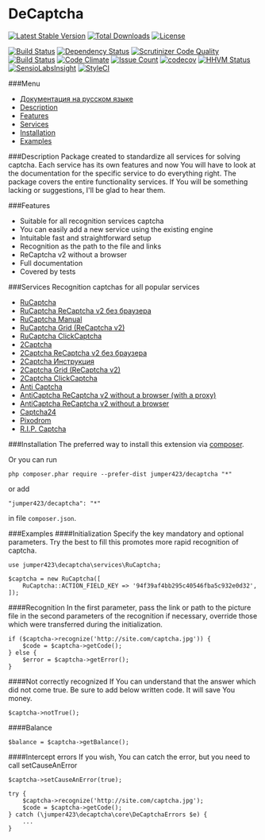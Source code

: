 DeCaptcha
================
[![Latest Stable Version](https://poser.pugx.org/jumper423/decaptcha/v/stable)](https://packagist.org/packages/jumper423/decaptcha)
[![Total Downloads](https://poser.pugx.org/jumper423/decaptcha/downloads)](https://packagist.org/packages/jumper423/decaptcha)
[![License](https://poser.pugx.org/jumper423/decaptcha/license)](https://packagist.org/packages/jumper423/decaptcha)

[![Build Status](https://travis-ci.org/jumper423/decaptcha.svg?branch=master)](https://travis-ci.org/jumper423/decaptcha)
[![Dependency Status](https://www.versioneye.com/user/projects/5849f365a662a5004c110a29/badge.svg?style=flat-square)](https://www.versioneye.com/user/projects/5849f365a662a5004c110a29)
[![Scrutinizer Code Quality](https://scrutinizer-ci.com/g/jumper423/decaptcha/badges/quality-score.png?b=master)](https://scrutinizer-ci.com/g/jumper423/decaptcha/?branch=master)
[![Build Status](https://scrutinizer-ci.com/g/jumper423/decaptcha/badges/build.png?b=master)](https://scrutinizer-ci.com/g/jumper423/decaptcha/build-status/master)
[![Code Climate](https://codeclimate.com/github/jumper423/decaptcha/badges/gpa.svg)](https://codeclimate.com/github/jumper423/decaptcha)
[![Issue Count](https://codeclimate.com/github/jumper423/decaptcha/badges/issue_count.svg)](https://codeclimate.com/github/jumper423/decaptcha)
[![codecov](https://codecov.io/gh/jumper423/decaptcha/branch/master/graph/badge.svg)](https://codecov.io/gh/jumper423/decaptcha)
[![HHVM Status](http://hhvm.h4cc.de/badge/jumper423/decaptcha.svg)](http://hhvm.h4cc.de/package/jumper423/decaptcha)
[![SensioLabsInsight](https://insight.sensiolabs.com/projects/d485629c-1830-440d-82ab-a567bfa5ddc5/mini.png)](https://insight.sensiolabs.com/projects/d485629c-1830-440d-82ab-a567bfa5ddc5)
[![StyleCI](https://styleci.io/repos/75013766/shield?branch=master)](https://styleci.io/repos/75013766)

###Menu
+ [Документация на русском языке](../master/docs/README-ru.md)
+ [Description](#Description)
+ [Features](#Features)
+ [Services](#Services)
+ [Installation](#Installation)
+ [Examples](#Examples)


###Description
Package created to standardize all services for solving captcha.
            Each service has its own features and now You will have to look at the documentation for the specific service to do everything right. 
            The package covers the entire functionality services. If You will be something lacking or suggestions, I'll be glad to hear them.

###Features
+ Suitable for all recognition services captcha
+ You can easily add a new service using the existing engine
+ Intuitable fast and straightforward setup
+ Recognition as the path to the file and links
+ ReCaptcha v2 without a browser
+ Full documentation
+ Covered by tests

###Services
Recognition captchas for all popular services

+ [RuCaptcha](../master/docs/RuCaptcha-en.md)
+ [RuCaptcha ReCaptcha v2 без браузера](../master/docs/RuCaptchaReCaptcha-en.md)
+ [RuCaptcha Manual](../master/docs/RuCaptchaInstruction-en.md)
+ [RuCaptcha Grid (ReCaptcha v2)](../master/docs/RuCaptchaGrid-en.md)
+ [RuCaptcha ClickCaptcha](../master/docs/RuCaptchaClick-en.md)
+ [2Captcha](../master/docs/TwoCaptcha-en.md)
+ [2Captcha ReCaptcha v2 без браузера](../master/docs/TwoCaptchaReCaptcha-en.md)
+ [2Captcha Инструкция](../master/docs/TwoCaptchaInstruction-en.md)
+ [2Captcha Grid (ReCaptcha v2)](../master/docs/TwoCaptchaGrid-en.md)
+ [2Captcha ClickCaptcha](../master/docs/TwoCaptchaClick-en.md)
+ [Anti Captcha](../master/docs/Anticaptcha-en.md)
+ [AntiCaptcha ReCaptcha v2 without a browser (with a proxy)](../master/docs/AnticaptchaReCaptcha-en.md)
+ [AntiCaptcha ReCaptcha v2 without a browser](../master/docs/AnticaptchaReCaptchaProxeless-en.md)
+ [Captcha24](../master/docs/Captcha24-en.md)
+ [Pixodrom](../master/docs/Pixodrom-en.md)
+ [R.I.P. Captcha ](../master/docs/Ripcaptcha-en.md)


###Installation
The preferred way to install this extension via [composer](http://getcomposer.org/download/).

Or you can run
```
php composer.phar require --prefer-dist jumper423/decaptcha "*"
```
or add
```
"jumper423/decaptcha": "*"
```
in file `composer.json`.


###Examples
####Initialization
Specify the key mandatory and optional parameters. Try the best to fill this promotes more rapid recognition of captcha.
```
use jumper423\decaptcha\services\RuCaptcha;

$captcha = new RuCaptcha([
    RuCaptcha::ACTION_FIELD_KEY => '94f39af4bb295c40546fba5c932e0d32',
]);
```
####Recognition
In the first parameter, pass the link or path to the picture file in the second parameters of the recognition if necessary, override those which were transferred during the initialization.
```
if ($captcha->recognize('http://site.com/captcha.jpg')) {
    $code = $captcha->getCode();
} else {
    $error = $captcha->getError();
}
```
####Not correctly recognized
If You can understand that the answer which did not come true. Be sure to add below written code. It will save You money.
```
$captcha->notTrue();
```
####Balance
```
$balance = $captcha->getBalance();
```
####Intercept errors
If you wish, You can catch the error, but you need to call setCauseAnError
```
$captcha->setCauseAnError(true);

try {
    $captcha->recognize('http://site.com/captcha.jpg');
    $code = $captcha->getCode();
} catch (\jumper423\decaptcha\core\DeCaptchaErrors $e) {
    ...
}
```


